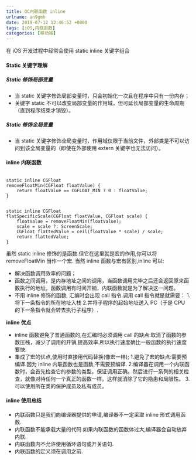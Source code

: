 ```yaml
---
title: OC内联函数 inline
urlname: an9gmh
date: 2019-07-12 12:46:52 +0800
tags: [iOS,内联函数]
categories: [移动端]
---
```


在 iOS 开发过程中经常会使用 static inline 关键字组合

<!-- more -->

#### Static 关键字理解

##### Static 修饰局部变量

- 当 static 关键字修饰局部变量时，只会初始化一次且在程序中只有一份内存；
- 关键字 static 不可以改变局部变量的作用域，但可延长局部变量的生命周期（直到程序结束才销毁）。

##### Static 修饰全局变量

- 当 static 关键字修饰全局变量时，作用域仅限于当前文件，外部类是不可以访问到该全局变量的（即使在外部使用 extern 关键字也无法访问）。

#### inline 内联函数

```objc

static inline CGFloat
removeFloatMin(CGFloat floatValue) {
    return floatValue == CGFLOAT_MIN ? 0 : floatValue;
}


static inline CGFloat
flatSpecificScale(CGFloat floatValue, CGFloat scale) {
    floatValue = removeFloatMin(floatValue);
    scale = scale ?: ScreenScale;
    CGFloat flattedValue = ceil(floatValue * scale) / scale;
    return flattedValue;
}
```

虽然 static inline 修饰的是函数.但它在这里就是宏的作用,你可以将 removeFloatMin 当作一个宏.
当然 inline 函数与宏有区别,inline 可以:

- 解决函数调用效率的问题；
- 函数之间调用，是内存地址之间的调用，当函数调用完毕之后还会返回原来函数执行的地址。函数调用有时间开销，内联函数就是为了解决这一问题。
- 不用 inline 修饰的函数, 汇编时会出现 call 指令.调用 call 指令就是就需要： 1.将下一条指令的所在地址入栈 2.并将子程序的起始地址送入 PC（于是 CPU 的下一条指令就会转去执行子程序）.

**inline 优点**

- inline 函数避免了普通函数的,在汇编时必须调用 call 的缺点:取消了函数的参数压栈，减少了调用的开销,提高效率.所以执行速度确比一般函数的执行速度要快.
- 集成了宏的优点,使用时直接用代码替换(像宏一样); 1.避免了宏的缺点:需要预编译.因为 inline 内联函数也是函数,不需要预编译. 2.编译器在调用一个内联函数时，会首先检查它的参数的类型，保证调用正确。然后进行一系列的相关检查，就像对待任何一个真正的函数一样。这样就消除了它的隐患和局限性。 3.可以使用所在类的保护成员及私有成员。

#### inline 使用总结

- 内联函数只是我们向编译器提供的申请,编译器不一定采取 inline 形式调用函数.
- 内联函数不能承载大量的代码.如果内联函数的函数体过大,编译器会自动放弃内联.
- 内联函数内不允许使用循环语句或开关语句.
- 内联函数的定义须在调用之前.

